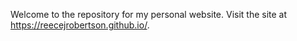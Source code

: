 Welcome to the repository for my personal website. Visit the site at https://reecejrobertson.github.io/.
